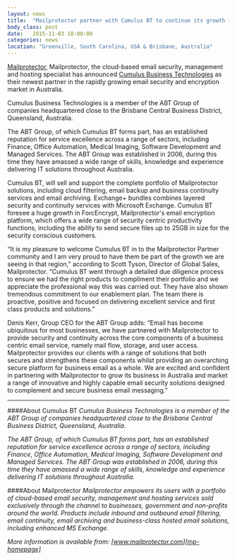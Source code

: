 ```yaml
---
layout: news
title:  "Mailprotector partner with Cumulus BT to continue its growth in the Australian market."
body_class: post
date:   2015-11-03 10:00:00
categories: news
location: "Greenville, South Carolina, USA & Brisbane, Australia"
---
```


[Mailprotector][mp-homepage], Mailprotector, the cloud-based email security, management and hosting specialist has announced [Cumulus Business Technologies][cumulus-homepage] as their newest partner in the rapidly growing email security and encryption market in Australia.

Cumulus Business Technologies is a member of the ABT Group of companies headquartered close to the Brisbane Central Business District, Queensland, Australia. 

The ABT Group, of which Cumulus BT forms part, has an established reputation for service excellence across a range of sectors, including Finance, Office Automation, Medical Imaging, Software Development and Managed Services. The ABT Group was established in 2006, during this time they have amassed a wide range of skills, knowledge and experience delivering IT solutions throughout Australia. 

Cumulus BT, will sell and support the complete portfolio of Mailprotector solutions, including cloud filtering, email backup and business continuity services and email archiving. Exchange+ bundles combines layered security and continuity services with Microsoft Exchange. Cumulus BT foresee a huge growth in ForcEncrypt, Mailprotector's email encryption platform, which offers a wide range of security centric productivity functions, including the ability to send secure files up to 25GB in size for the security conscious customers. 

“It is my pleasure to welcome Cumulus BT in to the Mailprotector Partner community and I am very proud to have them be part of the growth we are seeing in that region,” according to Scott Tyson, Director of Global Sales, Mailprotector. “Cumulus BT went through a detailed due diligence process to ensure we had the right products to compliment their portfolio and we appreciate the professional way this was carried out. They have also shown tremendous commitment to our enablement plan. The team there is proactive, positive and focused on delivering excellent service and first class products and solutions.”

Denis Kerr, Group CEO for the ABT Group adds: “Email has become ubiquitous for most businesses, we have partnered with Mailprotector to provide security and continuity across the core components of a business centric email service, namely mail flow, storage, and user access. Mailprotector provides our clients with a range of solutions that both secures and strengthens these components whilst providing an overarching secure platform for business email as a whole. We are excited and confident in partnering with Mailprotector to grow its business in Australia and market a range of innovative and highly capable email security solutions designed to complement and secure business email messaging.”

***

####About Cumulus BT
*Cumulus Business Technologies is a member of the ABT Group of companies headquartered close to the Brisbane Central Business District, Queensland, Australia.*

*The ABT Group, of which Cumulus BT forms part, has an established reputation for service excellence across a range of sectors, including Finance, Office Automation, Medical Imaging, Software Development and Managed Services. The ABT Group was established in 2006, during this time they have amassed a wide range of skills, knowledge and experience delivering IT solutions throughout Australia.*

####About Mailprotector
*Mailprotector empowers its users with a portfolio of cloud-based email security, management and hosting services sold exclusively through the channel to businesses, government and non-profits around the world. Products include inbound and outbound email filtering, email continuity, email archiving and business-class hosted email solutions, including enhanced MS Exchange.*

*More information is available from:  [www.mailprotector.com][mp-homepage]*


[cumulus-homepage]: http://www.cumulusbt.com
[mp-homepage]: http://www.mailprotector.com


